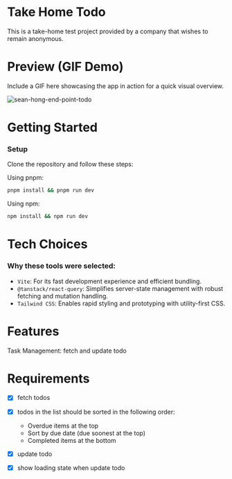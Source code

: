 # Take Home Todo
This is a take-home test project provided by a company that wishes to remain anonymous.

# Preview (GIF Demo)
Include a GIF here showcasing the app in action for a quick visual overview.

![sean-hong-end-point-todo](https://github.com/user-attachments/assets/26dda5eb-0b8e-4aec-9651-b27804adb4cc)


# Getting Started
### Setup
Clone the repository and follow these steps:

Using pnpm:
```bash
pnpm install && pnpm run dev
```
Using npm:

```bash
npm install && npm run dev
```
# Tech Choices
### Why these tools were selected:
- `Vite`: For its fast development experience and efficient bundling.
- `@tanstack/react-query`: Simplifies server-state management with robust fetching and mutation handling.
- `Tailwind CSS`: Enables rapid styling and prototyping with utility-first CSS.

# Features
Task Management: fetch and update todo

# Requirements

- [x] fetch todos 
- [x] todos in the list should be sorted in the following order:
  - Overdue items at the top
  - Sort by due date (due soonest at the top)
  - Completed items at the bottom
- [x] update todo
- [x] show loading state when update todo


